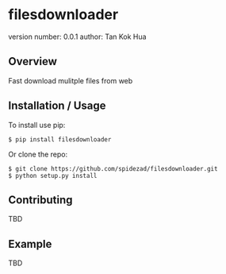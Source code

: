 filesdownloader
===============================

version number: 0.0.1
author: Tan Kok Hua

Overview
--------

Fast download mulitple files from web

Installation / Usage
--------------------

To install use pip:

    $ pip install filesdownloader


Or clone the repo:

    $ git clone https://github.com/spidezad/filesdownloader.git
    $ python setup.py install
    
Contributing
------------

TBD

Example
-------

TBD